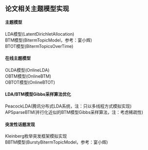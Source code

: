 ## 论文相关主题模型实现
#### 主题模型
LDA模型(LatentDirichletAllocation)  
BTM模型(BitermTopicModel，参考：宴小辉)  
BTOT模型(BitermTopicsOverTime)
#### 在线主题模型
OLDA模型(OnlineLDA)  
OBTM模型(OnlineBTM)  
OBTOT模型(OnlineBTOT)
#### LDA/BTM模型Gibbs采样算法优化
PeacockLDA(腾讯分布式LDA系统，注：只以多线程方式模拟实现)  
APSparseBTM(并行化近似的BTM模型Gibbs采样算法，注：考虑稀疏性)
#### 突发性话题发现
Kleinberg枚举突发框架模拟实现  
BBTM模型(BurstyBitermTopicModel，参考：宴小辉)
